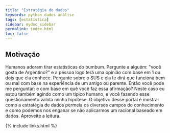 ```yaml
---
title: "Estratégia de dados"
keywords: python dados análise
tags: [estatística]
sidebar: mydoc_sidebar
permalink: index.html
toc: false
---
```


## Motivação

Humanos adoram tirar estatísticas do bumbum. Pergunte a alguém: "você gosta de Argentino?" e a pessoa logo terá uma opinião com base em 1 ou dois que ela conhece. Pergunte sobre o SUS e ela te dirá que funciona bem ou mal com base na experiência de um amigo ou parente. Então você pode me perguntar: e com base em quê você faz essa afirmação? Neste caso eu estou também agindo como um típico humano, e você fazendo esse questionamento valida minha hipótese. O objetivo desse portal é mostrar como a estratégia de dados permeia os diversos campos do conhecimento e como podemos nos enganar se não aplicarmos um racional baseado em dados. Aproveite a leitura.







{% include links.html %}
